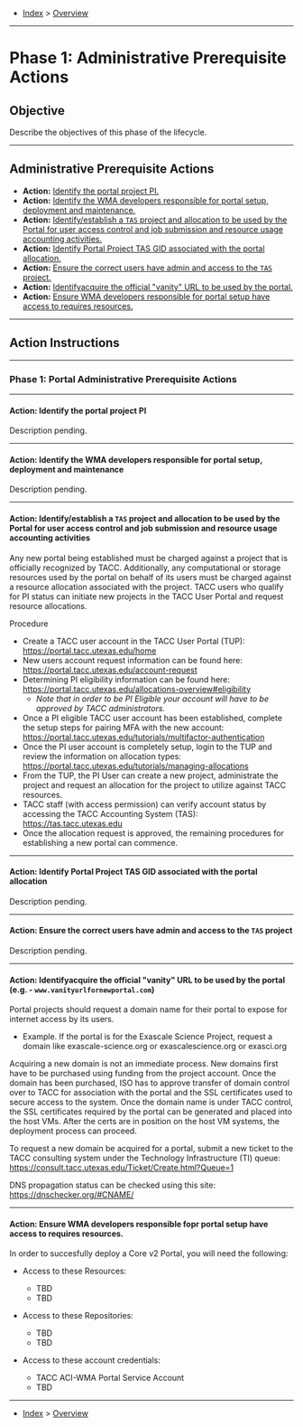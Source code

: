 - [Index](../index.md) > [Overview](overview.md)

---

<a id="phase1"></a>

# Phase 1: Administrative Prerequisite Actions

## Objective

Describe the objectives of this phase of the lifecycle.

---

## Administrative Prerequisite Actions

- **Action:** [Identify the portal project PI.](#phase1action1)
- **Action:** [Identify the WMA developers responsible for portal setup, deployment and maintenance.](#phase1action2)
- **Action:** [Identify/establish a `TAS` project and allocation to be used by the Portal for user access control and job submission and resource usage accounting activities.](#phase1action3)
- **Action:** [Identify Portal Project TAS GID associated with the portal allocation.](#phase1action4)
- **Action:** [Ensure the correct users have admin and access to the `TAS` project.](#phase1action5)
- **Action:** [Identifyacquire the official "vanity" URL to be used by the portal.](#phase1action6)
- **Action:** [Ensure WMA developers responsible for portal setup have access to requires resources.](#phase1action7)

---

<a id="instructions"></a>

## Action Instructions

---

### Phase 1: Portal Administrative Prerequisite Actions

---

<a id="phase1action1"></a>

#### Action: Identify the portal project PI

Description pending.

---

<a id="phase1action2"></a>

#### Action: Identify the WMA developers responsible for portal setup, deployment and maintenance

Description pending.

---

<a id="phase1action3"></a>

#### Action: Identify/establish a `TAS` project and allocation to be used by the Portal for user access control and job submission and resource usage accounting activities

Any new portal being established must be charged against a project that is officially recognized by TACC. Additionally, any computational or storage resources used by the portal on behalf of its users must be charged against a resource allocation associated with the project. TACC users who qualify for PI status can initiate new projects in the TACC User Portal and request resource allocations.

Procedure

- Create a TACC user account in the TACC User Portal (TUP): https://portal.tacc.utexas.edu/home
- New users account request information can be found here: https://portal.tacc.utexas.edu/account-request
- Determining PI eligibility information can be found here: https://portal.tacc.utexas.edu/allocations-overview#eligibility
  - _Note that in order to be PI Eligible your account will have to be approved by TACC administrators._
- Once a PI eligible TACC user account has been established, complete the setup steps for pairing MFA with the new account: https://portal.tacc.utexas.edu/tutorials/multifactor-authentication
- Once the PI user account is completely setup, login to the TUP and review the information on allocation types: https://portal.tacc.utexas.edu/tutorials/managing-allocations
- From the TUP, the PI User can create a new project, administrate the project and request an allocation for the project to utilize against TACC resources.
- TACC staff (with access permission) can verify account status by accessing the TACC Accounting System (TAS): https://tas.tacc.utexas.edu
- Once the allocation request is approved, the remaining procedures for establishing a new portal can commence.

---

<a id="phase1action4"></a>

#### Action: Identify Portal Project TAS GID associated with the portal allocation

Description pending.

---

<a id="phase1action5"></a>

#### Action: Ensure the correct users have admin and access to the `TAS` project

Description pending.

---

<a id="phase1action6"></a>

#### Action: Identifyacquire the official "vanity" URL to be used by the portal (e.g. - `www.vanityurlfornewportal.com`)

Portal projects should request a domain name for their portal to expose for internet access by its users.

- Example. If the portal is for the Exascale Science Project, request a domain like exascale-science.org or exascalescience.org or exasci.org

Acquiring a new domain is not an immediate process. New domains first have to be purchased using funding from the project account. Once the domain has been purchased, ISO has to approve transfer of domain control over to TACC for association with the portal and the SSL certificates used to secure access to the system. Once the domain name is under TACC control, the SSL certificates required by the portal can be generated and placed into the host VMs. After the certs are in position on the host VM systems, the deployment process can proceed.

To request a new domain be acquired for a portal, submit a new ticket to the TACC consulting system under the Technology Infrastructure (TI) queue: https://consult.tacc.utexas.edu/Ticket/Create.html?Queue=1

DNS propagation status can be checked using this site: https://dnschecker.org/#CNAME/

---

<a id="phase1action7"></a>

#### Action: Ensure WMA developers responsible fopr portal setup have access to requires resources.

In order to succesfully deploy a Core v2 Portal, you will need the following:

- Access to these Resources:
    - TBD
    - TBD

- Access to these Repositories:
    - TBD
    - TBD

- Access to these account credentials:
    - TACC ACI-WMA Portal Service Account
    - TBD

---

- [Index](../index.md) > [Overview](overview.md)
